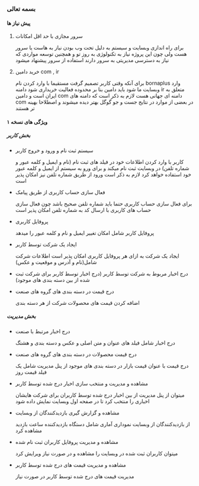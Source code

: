 ### بسمه تعالی



#### پیش نیاز ها

1. سرور مجازی با حد اقل امکانات 

   برای راه اندازی وبسایت و سیستم  به دلیل تحت وب بودن نیاز به هاست یا سرور هست ولی چون این پروژه نیاز به تکنولوژی به روز تو و همچنین توسعه مواردی که نیاز به دسترسی مدیریتی به سرور دارند استفاده از سرور پیشنهاد میشود

2. خرید دامین com , ir

   برای آنکه وقتی کاربر تصمیم گرفت مستقیما با وارد کردن نام bornaplus وارد وبسایت ما شود باید دامین بنا بر محدوده فعالیت خریداری شود دامنه ir متعلق به ایران است و دامین com دامنه ای جهانی هست لازم به ذکر است که دامنه های com در بعضی از موارد در نتایج جست و جو گوگل بهتر دیده میشوند و اصطلاحا بهینه تر هستند



#### ویژگی های نسخه ۱

##### بخش کاربر

- سیستم ثبت نام و ورود و خروج کاربر 

  کاربر با وارد کردن اطلاعات خود در فیلد های ثبت نام (نام و ایمیل و کلمه عبور و شماره تلفن) در وبسایت ثبت نام میکند و برای ورو به سیستم از ایمیل و کلمه عبور خود استفاده خواهد کرد لازم به ذکر است ورود از طریق شماره تلفن نیز امکان پذیر است

- فعال سازی حساب کاربری از طریق پیامک

  برای فعال سازی حساب کاربری حتما باید شماره تلفن صحیح باشد چون فعال سازی حساب های کاربری با ارسال کد به شماره تلفن امکان پذیر است

- پروفایل کاربری

  پروفایل کاربر شامل امکان تغییر ایمیل و نام و کلمه عبور را میدهد 

- ایجاد یک شرکت توسط کاربر

  ایجاد یک شرکت به ازای هر پروفایل کاربری امکان پذیر است اطلاعات شرکت شامل(نام و آدرس و موقعیت و عکس)

- درج اخبار مربوط به شرکت توسط کاربر (درج اخبار توسط کاربر برای شرکت ثبت شده از بین دسته بندی های موجود)

- درج قیمت در دسته بندی های گروه های صنعت 

  اضافه کردن قیمت های محصولات شرکت از هر دسته بندی 


##### بخش مدیریت

- درج اخبار مرتبط با صنعت

  درج اخبار شامل فیلد های  عنوان و  متن اصلی و  عکس و دسته بندی و هشتگ 

- درج قیمت محصولات در دسته بندی های گروه های صنعت

  درج قیمت با عنوان قیمت بازار در دسته بندی های موجود از پنل مدیریت شامل یک فیلد قیمت روز

- مشاهده و مدیریت و منتخب سازی اخبار درج شده توسط کاربر

  میتوان از پنل مدیریت از بین اخبار درج شده توسط کاربران برای شرکت هایشان اخباری را منتخب کرد تا در صفحه اول وبسایت نمایش داده شود

- مشاهده و گزارش گیری بازدیدکنندگان از وبسایت

  از بازدیدکنندگان از وبسایت نموداری آماری شامل دستگاه بازدیدکننده ساعت بازدید مشاهده کرد

- مشاهده و مدیریت پروفایل کاربران ثبت نام شده

  میتوان کاربران ثبت شده در وبسایت را مشاهده و در صورت نیاز ویرایش کرد

- مشاهده و مدیریت قیمت های درج شده توسط کاربر

  مدیریت قیمت های درج شده توسط کاربر در صورت نیاز 

